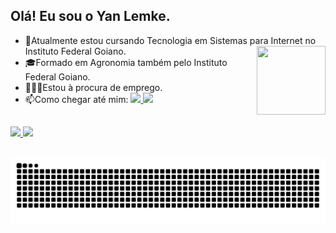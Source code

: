 ## Olá! Eu sou o Yan Lemke.

- 📖Atualmente estou cursando Tecnologia em Sistemas para Internet no Instituto Federal Goiano. <img align="right" src="https://cdn.discordapp.com/attachments/762153500560850945/1098841105757380748/GIFPAL-20230421022114.gif" height="110px" width="110px"> 
- 🎓Formado em Agronomia também pelo Instituto Federal Goiano.
- 👩🏼‍💻Estou à procura de emprego.
- 📫Como chegar até mim: 
  <a href="mailto:yanlemkedecastro@gmail.com">
  <img src="https://img.shields.io/badge/-Gmail-%23333?style=for-the-badge&logo=gmail&logoColor=white" height="20px">
  </a>
  <a href="https://www.linkedin.com/in/yan-lemke-de-castro-889151249/" target="_blank">
  <img src="https://img.shields.io/badge/-LinkedIn-%230077B5?style=for-the-badge&logo=linkedin&logoColor=black" height="20px">
  </a>

##
<div> 
  <a href="https://github.com/yanldc">
  <img width="45%" src="https://github-readme-stats.vercel.app/api?username=yanldc&show_icons=true&theme=radical&include_all_commits=true&count_private=true">
  <img width="41%" src="https://github-readme-stats.vercel.app/api/top-langs/?username=yanldc&layout=compact&langs_count=16&theme=radical"/>
  </a>
</div>

##
 <img alt="github-snake" src="https://github.com/yanldc/yanldc/blob/output/github-contribution-grid-snake-dark.svg" />
